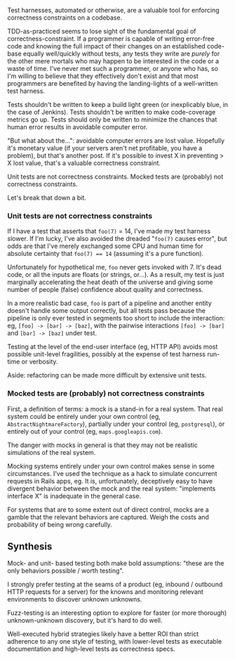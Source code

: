 Test harnesses, automated or otherwise, are a valuable tool for enforcing correctness constraints on a codebase.

TDD-as-practiced seems to lose sight of the fundamental goal of correctness-constraint.  If a programmer is capable of writing error-free code and knowing the full impact of their changes on an established code-base equally well/quickly without tests, any tests they write are *purely* for the other mere mortals who may happen to be interested in the code or a waste of time.  I've never met such a programmer, or anyone who has, so I'm willing to believe that they effectively don't exist and that most programmers are benefited by having the landing-lights of a well-written test harness.  

Tests shouldn't be written to keep a build light green (or inexplicably blue, in the case of Jenkins).  Tests shouldn't be written to make code-coverage metrics go up.  Tests should only be written to minimize the chances that human error results in avoidable computer error. 

"But what about the...": avoidable computer errors are lost value.  Hopefully it's monetary value (if your servers aren't net profitable, you have a problem), but that's another post.  If it's possible to invest X in preventing > X lost value, that's a valuable correctness constraint.

Unit tests are not correctness constraints.  Mocked tests are (probably) not correctness constraints.

Let's break that down a bit.  

### Unit tests are not correctness constraints

If I have a test that asserts that `foo(7)` = 14, I've made my test harness slower.  If I'm lucky, I've also avoided the dreaded "`foo(7)` causes error", but odds are that I've merely exchanged some CPU and human time for absolute certainty that `foo(7) == 14` (assuming it's a pure function).

Unfortunately for hypothetical me, `foo` never gets invoked with 7.  It's dead code, or all the inputs are floats (or strings, or...).  As a result, my test is just marginally accelerating the heat death of the universe and giving some number of people (false) confidence about quality and correctness.

In a more realistic bad case, `foo` is part of a pipeline and another entity doesn't handle some output correctly, but all tests pass because the pipeline is only ever tested in segments too short to include the interaction: eg, `[foo] -> [bar] -> [baz]`, with the pairwise interactions `[foo] -> [bar]` and `[bar] -> [baz]` under test.

Testing at the level of the end-user interface (eg, HTTP API) avoids most possible unit-level fragilities, possibly at the expense of test harness run-time or verbosity.

Aside: refactoring can be made more difficult by extensive unit tests.

### Mocked tests are (probably) not correctness constraints

First, a definition of terms: a mock is a stand-in for a real system.  That real system could be entirely under your own control (eg, `AbstractNightmareFactory`), partially under your control (eg, `postgresql`), or entirely out of your control (eg, `maps.googleapis.com`).

The danger with mocks in general is that they may not be realistic simulations of the real system. 

Mocking systems entirely under your own control makes sense in some circumstances.  I've used the technique as a hack to simulate concurrent requests in Rails apps, eg.  It is, unfortunately, deceptively easy to have divergent behavior between the mock and the real system: "implements interface X" is inadequate in the general case.  

For systems that are to some extent out of direct control, mocks are a gamble that the relevant behaviors are captured.  Weigh the costs and probability of being wrong carefully.

## Synthesis

Mock- and unit- based testing both make bold assumptions: "these are the only behaviors possible / worth testing".

I strongly prefer testing at the seams of a product (eg, inbound / outbound HTTP requests for a server) for the knowns and monitoring relevant environments to discover unknown unknowns. 

Fuzz-testing is an interesting option to explore for faster (or more thorough) unknown-unknown discovery, but it's hard to do well. 

Well-executed hybrid strategies likely have a better ROI than strict adherence to any one style of testing, with lower-level tests as executable documentation and high-level tests as correctness specs.

